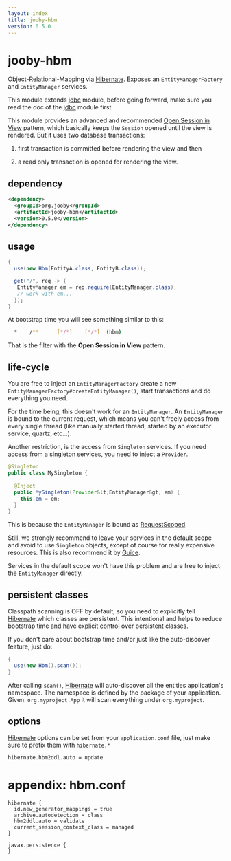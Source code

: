 ```yaml
---
layout: index
title: jooby-hbm
version: 0.5.0
---
```


# jooby-hbm

Object-Relational-Mapping via [Hibernate](http://hibernate.org/). Exposes an ```EntityManagerFactory``` and ```EntityManager``` services.

This module extends [jdbc](/doc/jooby-dbc) module, before going forward, make sure you read the doc of the [jdbc](/doc/jooby-dbc) module first.

This module provides an advanced and recommended [Open Session in View](https://developer.jboss.org/wiki/OpenSessionInView#jive_content_id_Can_I_use_two_transactions_in_one_Session)
pattern, which basically keeps the ```Session``` opened until the view is rendered. But it uses two database transactions:

1) first transaction is committed before rendering the view and then

2) a read only transaction is opened for rendering the view.

## dependency

```xml
<dependency>
  <groupId>org.jooby</groupId>
  <artifactId>jooby-hbm</artifactId>
  <version>0.5.0</version>
</dependency>
```

## usage

```java
{
  use(new Hbm(EntityA.class, EntityB.class));

  get("/", req -> {
   EntityManager em = req.require(EntityManager.class);
   // work with em...
  });
}
```

At bootstrap time you will see something similar to this:

```bash
  *    /**      [*/*]    [*/*]  (hbm)
```

That is the filter with the <strong>Open Session in View</strong> pattern.

## life-cycle

You are free to inject an ```EntityManagerFactory``` create a new
```EntityManagerFactory#createEntityManager()```, start transactions and do everything you
need.

For the time being, this doesn't work for an ```EntityManager```. An ```EntityManager``` is
bound to the current request, which means you can't freely access from every single thread (like
manually started thread, started by an executor service, quartz, etc...).

Another restriction, is the access from ```Singleton``` services. If you need access from a
singleton services, you need to inject a ```Provider```.

```java
@Singleton
public class MySingleton {
 
  @Inject
  public MySingleton(Provider&lt;EntityManager&gt; em) {
    this.em = em;
  }
}
```

This is because the ```EntityManager``` is bound as [RequestScoped]({{defdocs/RequestScoped.html}}).


Still, we strongly recommend to leave your services in the default scope and avoid to use
```Singleton``` objects, except of course for really expensive resources. This is also
recommend it by [Guice](https://github.com/google/guice).

Services in the default scope won't have this problem and are free to inject the ```EntityManager``` directly.

## persistent classes

Classpath scanning is OFF by default, so you need to explicitly tell [Hibernate](http://hibernate.org/) which classes are
persistent. This intentional and helps to reduce bootstrap time and have explicit control over
persistent classes.

If you don't care about bootstrap time and/or just like the auto-discover feature, just do:

```java
{
  use(new Hbm().scan());
}
```

After calling ```scan()```, [Hibernate](http://hibernate.org/) will auto-discover all the entities application's
namespace. The namespace is defined by the package of your application. Given:
```org.myproject.App``` it will scan everything under ```org.myproject```.

## options

[Hibernate](http://hibernate.org/) options can be set from your ```application.conf``` file, just make sure to prefix them with ```hibernate.*```

```properties
hibernate.hbm2ddl.auto = update
```


# appendix: hbm.conf
```properties
hibernate {
  id.new_generator_mappings = true
  archive.autodetection = class
  hbm2ddl.auto = validate
  current_session_context_class = managed
}

javax.persistence {
}

```


